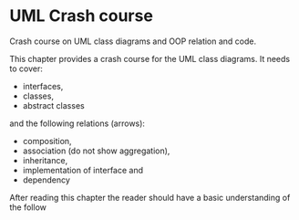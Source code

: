 # UML Crash course

Crash course on UML class diagrams and OOP relation and code.

This chapter provides a crash course for the UML class diagrams.
It needs to cover:

- interfaces,
- classes,
- abstract classes

and the following relations (arrows):

- composition,
- association (do not show aggregation),
- inheritance,
- implementation of interface and
- dependency

After reading this chapter the reader should have a basic understanding
of the follow

